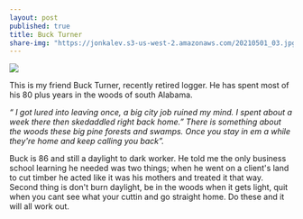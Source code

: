 ```yaml
---
layout: post
published: true
title: Buck Turner
share-img: "https://jonkalev.s3-us-west-2.amazonaws.com/20210501_03.jpg"
---
```

<img src="https://jonbcarroll.s3.us-east-2.amazonaws.com/20190808-Buck-Turner.jpg">

This is my friend Buck Turner, recently retired logger. He has spent most of his 80 plus years in the woods of south Alabama. 
<p><i>“ I got lured into leaving once, a big city job ruined my mind. I spent about a week there then skedaddled right back home.”
There is something about the woods these big pine forests and swamps. Once you stay in em a while they're home and keep calling you back”.</i>
  
Buck is 86 and still a daylight to dark worker. He told me the only business school learning he needed was two things; when he went on a client's land to cut timber he acted like it was his mothers and treated it that way. Second thing is don't burn daylight, be in the woods when it gets light, quit when you cant see what your cuttin and go straight home. Do these and it will all work out.
